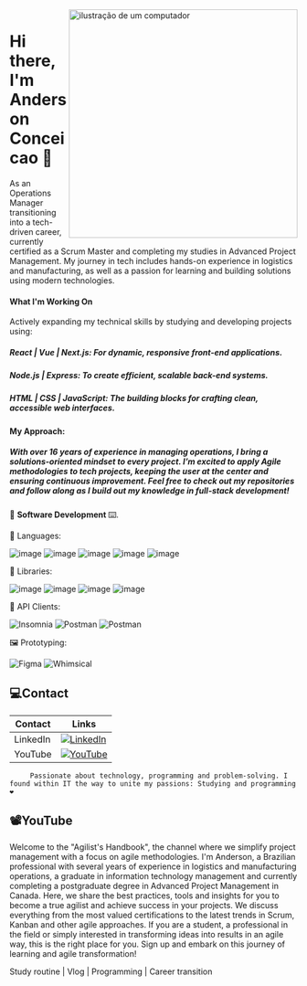 <img src="https://raw.githubusercontent.com/MicaelliMedeiros/micaellimedeiros/master/image/computer-illustration.png" alt="ilustração de um computador" min-width="400px" max-width="400px" width="400px" align="right">

<p align="left">
     <h1>Hi there, I'm Anderson Conceicao 👋</h1>
As an Operations Manager transitioning into a tech-driven career, currently certified as a Scrum Master and completing my studies in Advanced Project Management. My journey in tech includes hands-on experience in logistics and manufacturing, as well as a passion for learning and building solutions using modern technologies.

<h4>What I'm Working On</h4>
Actively expanding my technical skills by studying and developing projects using:

<h5>React | Vue | Next.js: For dynamic, responsive front-end applications.</h5>
<h5>Node.js | Express: To create efficient, scalable back-end systems.</h5>
<h5>HTML | CSS | JavaScript: The building blocks for crafting clean, accessible web interfaces.</h5>
<h4>My Approach:</h4>
<h5>With over 16 years of experience in managing operations, I bring a solutions-oriented mindset to every project. I’m excited to apply Agile methodologies to tech projects, keeping the user at the center and ensuring continuous improvement.
Feel free to check out my repositories and follow along as I build out my knowledge in full-stack development!</h5> 
💾 <strong>Software Development </strong>⌨️.
</p>

<p align="left">
  🦄 Languages: 
     
![image](https://img.shields.io/badge/HTML-239120?style=for-the-badge&logo=html5&logoColor=white)
![image](https://img.shields.io/badge/CSS-6F00FF?&style=for-the-badge&logo=css3&logoColor=white)
![image](https://img.shields.io/badge/JavaScript-F7DF1E?style=for-the-badge&logo=javascript&logoColor=black)
![image](https://img.shields.io/badge/PostgreSQL-1b88c5?style=for-the-badge&logo=postgresql&logoColor=white)
![image](https://img.shields.io/badge/MySQL-00758F?style=for-the-badge&logo=mysql&logoColor=white)
</p>

<p align="left">
  💼 Libraries:

![image](https://img.shields.io/badge/REACT-61dbfb?style=for-the-badge&logo=react&logoColor=white)
![image](https://img.shields.io/badge/EXPRESS-091F92?style=for-the-badge&logo=express&logoColor=white)
![image](https://img.shields.io/badge/VUE.JS-41B883?style=for-the-badge&logo=vue.js&logoColor=white)
![image](https://img.shields.io/badge/NEXT.JS-239120?style=for-the-badge&logo=next.js&logoColor=white)

</p>

<p align="left">
  🔗 API Clients:

![Insomnia](https://img.shields.io/badge/-Insomnia-333333?style=flat&logo=insomnia)
![Postman](https://img.shields.io/badge/-Postman-333333?style=flat&logo=postman)
![Postman](https://img.shields.io/badge/-Thunder-333333?style=flat&logo=thunder)

</p>

<p align="left">
  🖼️ Prototyping:

![Figma](https://img.shields.io/badge/-Figma-333333?style=flat&logo=figma)
![Whimsical](https://img.shields.io/badge/-Whimsical-333333?style=flat&logo=whimsical)

</p>

## 💻Contact 

| Contact | Links |
|-------|---------|
|LinkedIn | [![LinkedIn](https://img.shields.io/badge/LinkedIn-000?style=for-the-badge&logo=linkedin&logoColor=0E76A8)](https://www.linkedin.com/in/conceicaoanderson/)
| YouTube | [![YouTube](https://img.shields.io/badge/YouTube-000?style=for-the-badge&logo=youtube&logoColor=ff0000)](https://www.youtube.com/@manualdoagilista)

```
     Passionate about technology, programming and problem-solving. I found within IT the way to unite my passions: Studying and programming ❤️
```
## 📽️YouTube

Welcome to the "Agilist's Handbook", the channel where we simplify project management with a focus on agile methodologies. I'm Anderson, a Brazilian professional with several years of experience in logistics and manufacturing operations, a graduate in information technology management and currently completing a postgraduate degree in Advanced Project Management in Canada. Here, we share the best practices, tools and insights for you to become a true agilist and achieve success in your projects. We discuss everything from the most valued certifications to the latest trends in Scrum, Kanban and other agile approaches. If you are a student, a professional in the field or simply interested in transforming ideas into results in an agile way, this is the right place for you. Sign up and embark on this journey of learning and agile transformation!

Study routine | Vlog | Programming | Career transition 
 

